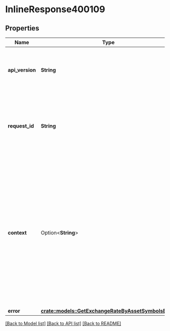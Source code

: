 # InlineResponse400109

## Properties

Name | Type | Description | Notes
------------ | ------------- | ------------- | -------------
**api_version** | **String** | Specifies the version of the API that incorporates this endpoint. | 
**request_id** | **String** | Defines the ID of the request. The `requestId` is generated by Crypto APIs and it's unique for every request. | 
**context** | Option<**String**> | In batch situations the user can use the context to correlate responses with requests. This property is present regardless of whether the response was successful or returned as an error. `context` is specified by the user. | [optional]
**error** | [**crate::models::GetExchangeRateByAssetSymbolsE400**](GetExchangeRateByAssetSymbolsE400.md) |  | 

[[Back to Model list]](../README.md#documentation-for-models) [[Back to API list]](../README.md#documentation-for-api-endpoints) [[Back to README]](../README.md)


